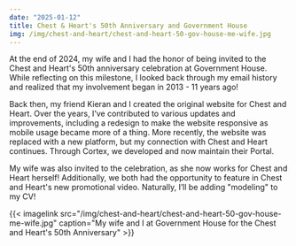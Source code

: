 ```yaml
---
date: "2025-01-12"
title: Chest & Heart's 50th Anniversary and Government House
img: /img/chest-and-heart/chest-and-heart-50-gov-house-me-wife.jpg
---
```


At the end of 2024, my wife and I had the honor of being invited to the Chest and Heart's 50th anniversary celebration at Government House. While reflecting on this milestone, I looked back through my email history and realized that my involvement began in 2013 - 11 years ago!

Back then, my friend Kieran and I created the original website for Chest and Heart. Over the years, I’ve contributed to various updates and improvements, including a redesign to make the website responsive as mobile usage became more of a thing. More recently, the website was replaced with a new platform, but my connection with Chest and Heart continues. Through Cortex, we developed and now maintain their Portal.

My wife was also invited to the celebration, as she now works for Chest and Heart herself! Additionally, we both had the opportunity to feature in Chest and Heart's new promotional video. Naturally, I’ll be adding "modeling" to my CV!

{{< imagelink src="/img/chest-and-heart/chest-and-heart-50-gov-house-me-wife.jpg" caption="My wife and I at Government House for the Chest and Heart's 50th Anniversary" >}}